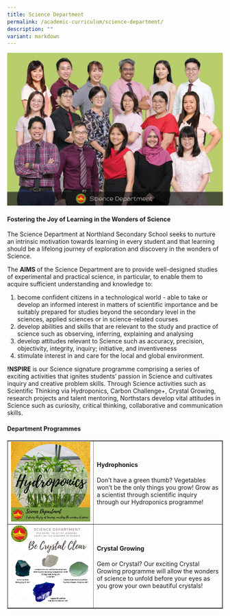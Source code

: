 ```yaml
---
title: Science Department
permalink: /academic-curriculum/science-department/
description: ""
variant: markdown
---
```

![](/images/WhatsApp_Image_2025_10_21_at_12_10_18_PM__9_.jpg)
<h4><strong>Fostering the Joy of Learning in the Wonders of Science</strong></h4>
<p>The Science Department at Northland Secondary School seeks to nurture an intrinsic motivation towards learning in every student and that learning should be a lifelong journey of exploration and discovery in the wonders of Science.</p>
<p>The&nbsp;<strong>AIMS&nbsp;</strong>of the Science Department are to provide well-designed studies of experimental and practical science, in particular, to enable them to acquire sufficient understanding and knowledge to:</p>
<ol>
<li>become confident citizens in a technological world - able to take or develop an informed interest in matters of scientific importance and be suitably prepared for studies beyond the secondary level in the sciences, applied sciences or in science-related courses</li>
<li>develop abilities and skills that are relevant to the study and practice of science such as observing, inferring, explaining and analysing</li>
<li>develop attitudes relevant to Science such as accuracy, precision, objectivity, integrity, inquiry; initiative, and inventiveness</li>
<li>stimulate interest in and care for the local and global environment.</li>
</ol>
<p><strong>!NSPIRE</strong>&nbsp;is our Science signature programme comprising a series of exciting activities that ignites students’ passion in Science and cultivates inquiry and creative problem skills. Through Science activities such as Scientific Thinking via Hydroponics, Carbon Challenge+, Crystal Growing, research projects and talent mentoring, Northstars develop vital attitudes in Science such as curiosity, critical thinking, collaborative and communication skills.</p>
<h4><strong>Department Programmes</strong></h4>
<table style="border-collapse: collapse; width: 100%;" border="1">
<tbody>
<tr>
<td style="width: 40%;"><img src="/images/sci1.jpg"></td>
<td style="width: 60%;">
<h4><strong>Hydrophonics</strong></h4>
<p>Don’t have a green thumb? Vegetables won’t be the only things you grow! Grow as a scientist through scientific inquiry through our Hydroponics&nbsp;programme!</p>
</td>
</tr>
<tr>
<td style="width: 40%;"><img src="/images/sci2.png"></td>
<td style="width: 60%;">
<h4><strong>Crystal Growing</strong></h4>
<p>Gem or Crystal? Our exciting Crystal Growing programme will allow the wonders of science to unfold before your eyes as you grow your own beautiful crystals!</p>
</td>
</tr>
</tbody>
</table>